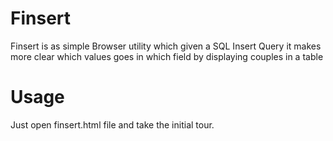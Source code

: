 # Finsert

Finsert is as simple Browser utility which given a SQL Insert Query it makes more clear which values goes in which field by displaying couples in a table

# Usage

Just open finsert.html file and take the initial tour.